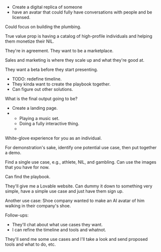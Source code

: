 - Create a digital replica of someone
- have an avatar that could fully have conversations with people and be licensed.

Could focus on building the plumbing.

True value prop is having a catalog of high-profile individuals and helping them monetize their NIL.

They're in agreement. They want to be a marketplace.

Sales and marketing is where they scale up and what they're good at.

They want a beta before they start presenting.
- TODO: redefine timeline.
- They kinda want to create the playbook together.
- Can figure out other solutions.

What is the final output going to be?
-  Create a landing page.
- 
   - Playing a music set.
   - Doing a fully interactive thing.
   - 

White-glove experience for you as an individual.

For demonstration's sake, identify one potential use case, then put together a demo.

Find a single use case, e.g., athlete, NIL, and gambling. Can use the images that you have for now.

Can find the playbook.

They'll give me a Lovable website. Can dummy it down to something very simple, have a simple use case and just have them sign up.

Another use case: Shoe company wanted to make an AI avatar of him walking in their company's shoe.

Follow-ups:
- They'll chat about what use cases they want.
- I can refine the timeline and tools and whatnot.

They'll send me some use cases and I'll take a look and send proposed tools and what to do, etc.